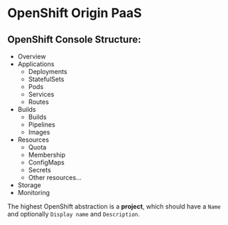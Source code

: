 # OpenShift Origin PaaS

## OpenShift Console Structure:

- Overview
- Applications
  * Deployments
  * StatefulSets
  * Pods
  * Services
  * Routes
- Builds
  * Builds
  * Pipelines
  * Images
- Resources
  * Quota
  * Membership
  * ConfigMaps
  * Secrets
  * Other resources...
- Storage
- Monitoring

The highest OpenShift abstraction is a **project**, which should have a `Name` and optionally `Display name` and `Description`.
